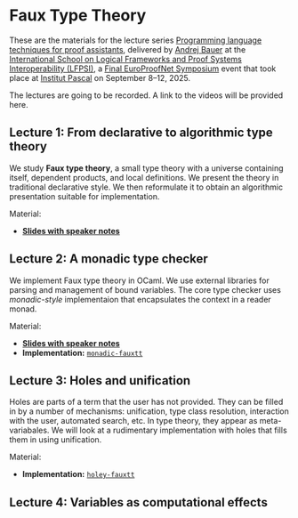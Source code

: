# Faux Type Theory

These are the materials for the lecture series [Programming language techniques for proof assistants](https://europroofnet.github.io/LFPSI25-Andrej/), delivered by [Andrej Bauer](https://www.andrej.com/en/) at the
[International School on Logical Frameworks and Proof Systems Interoperability (LFPSI)](https://europroofnet.github.io/LFPSI25/),
a [Final EuroProofNet Symposium](https://europroofnet.github.io/Symposium/) event that took place at [Institut Pascal](https://www.institut-pascal.universite-paris-saclay.fr/) on September 8–12, 2025.

The lectures are going to be recorded. A link to the videos will be provided here.

## Lecture 1: From declarative to algorithmic type theory

We study **Faux type theory**, a small type theory with a universe containing itself, dependent products, and local
definitions. We present the theory in traditional declarative style. We then reformulate it to obtain an algorithmic
presentation suitable for implementation.

Material:

* **[Slides with speaker notes](./slides/PL-for-PA-lecture-1-handout.pdf)**

## Lecture 2: A monadic type checker

We implement Faux type theory in OCaml. We use external libraries for parsing and management of bound variables.
The core type checker uses *monadic-style* implementaion that encapsulates the context in a reader monad.

Material:

* **[Slides with speaker notes](./slides/PL-for-PA-lecture-2-handout.pdf)**
* **Implementation:** [`monadic-fauxtt`](./monadic-fauxtt)

## Lecture 3: Holes and unification

Holes are parts of a term that the user has not provided. They can be filled in by a number of mechanisms: unification,
type class resolution, interaction with the user, automated search, etc. In type theory, they appear as meta-variabales.
We will look at a rudimentary implementation with holes that fills them in using unification.

Material:

* **Implementation:** [`holey-fauxtt`](./holey-fauxtt)

## Lecture 4: Variables as computational effects
